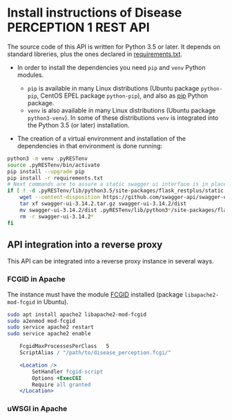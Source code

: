 # Install instructions of Disease PERCEPTION 1 REST API

The source code of this API is written for Python 3.5 or later. It depends on standard libreries, plus the ones declared in [requirements.txt](requirements.txt).

* In order to install the dependencies you need `pip` and `venv` Python modules.
	- `pip` is available in many Linux distributions (Ubuntu package `python-pip`, CentOS EPEL package `python-pip`), and also as [pip](https://pip.pypa.io/en/stable/) Python package.
	- `venv` is also available in many Linux distributions (Ubuntu package `python3-venv`). In some of these distributions `venv` is integrated into the Python 3.5 (or later) installation.

* The creation of a virtual environment and installation of the dependencies in that environment is done running:

```bash
python3 -m venv .pyRESTenv
source .pyRESTenv/bin/activate
pip install --upgrade pip
pip install -r requirements.txt
# Next commands are to assure a static swagger ui interface is in place
if [ ! -d .pyRESTenv/lib/python3.5/site-packages/flask_restplus/static ] ; then
	wget --content-disposition https://github.com/swagger-api/swagger-ui/archive/v3.14.2.tar.gz
	tar xf swagger-ui-3.14.2.tar.gz swagger-ui-3.14.2/dist
	mv swagger-ui-3.14.2/dist .pyRESTenv/lib/python3*/site-packages/flask_restplus/static
	rm -r swagger-ui-3.14.2*
fi
```

## API integration into a reverse proxy

This API can be integrated into a reverse proxy instance in several ways.

### FCGID in Apache
The instance must have the module [FCGID](https://httpd.apache.org/mod_fcgid/) installed (package `libapache2-mod-fcgid` in Ubuntu).

```bash
sudo apt install apache2 libapache2-mod-fcgid
sudo a2enmod mod-fcgid
sudo service apache2 restart
sudo service apache2 enable
```

```apache
	FcgidMaxProcessesPerClass	5
	ScriptAlias / "/path/to/disease_perception.fcgi/"

	<Location />
		SetHandler fcgid-script
		Options +ExecCGI
		Require all granted
	</Location>
```

### uWSGI in Apache
